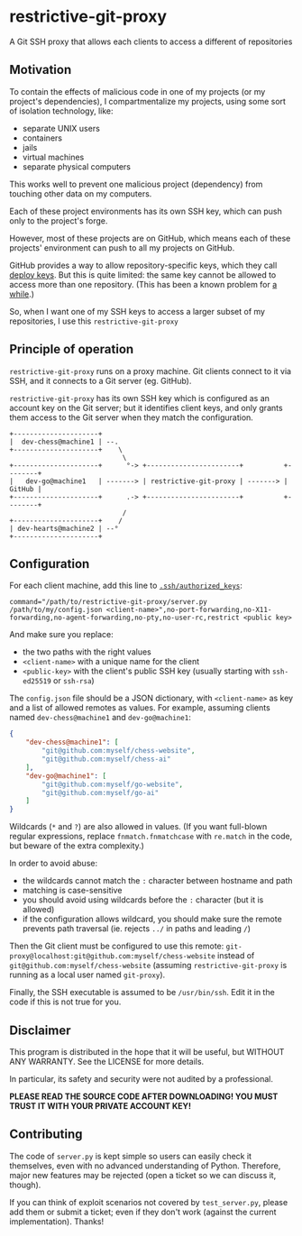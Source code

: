 # restrictive-git-proxy

A Git SSH proxy that allows each clients to access a different of repositories


## Motivation

To contain the effects of malicious code in one of my projects (or my project's dependencies), I compartmentalize my projects, using some sort of isolation technology, like:

* separate UNIX users
* containers
* jails
* virtual machines
* separate physical computers

This works well to prevent one malicious project (dependency) from touching other data on my computers.

Each of these project environments has its own SSH key, which can push only to the project's forge.

However, most of these projects are on GitHub, which means each of these projects' environment can push to all my projects on GitHub.

GitHub provides a way to allow repository-specific keys, which they call [deploy keys](https://docs.github.com/en/developers/overview/managing-deploy-keys).
But this is quite limited: the same key cannot be allowed to access more than one repository. (This has been a known problem for [a while](https://stackoverflow.com/q/40515569/539465).)

So, when I want one of my SSH keys to access a larger subset of my repositories, I use this `restrictive-git-proxy`


## Principle of operation

`restrictive-git-proxy` runs on a proxy machine. Git clients connect to it via SSH, and it connects to a Git server (eg. GitHub).

`restrictive-git-proxy` has its own SSH key which is configured as an account key on the Git server; but it identifies client keys, and only grants them access to the Git server when they match the configuration.


```
+---------------------+
|  dev-chess@machine1 | --.
+---------------------+    \
                            \
+---------------------+      °-> +-----------------------+          +--------+
|   dev-go@machine1   | -------> | restrictive-git-proxy | -------> | GitHub |
+---------------------+      .-> +-----------------------+          +--------+
                            /
+---------------------+    /
| dev-hearts@machine2 | --°
+---------------------+
```


## Configuration

For each client machine, add this line to [`.ssh/authorized_keys`](https://manpages.debian.org/bullseye/openssh-server/authorized_keys.5.en.html#AUTHORIZED_KEYS_FILE_FORMAT):

```
command="/path/to/restrictive-git-proxy/server.py /path/to/my/config.json <client-name>",no-port-forwarding,no-X11-forwarding,no-agent-forwarding,no-pty,no-user-rc,restrict <public key>
```

And make sure you replace:

* the two paths with the right values
* `<client-name>` with a unique name for the client
* `<public-key>` with the client's public SSH key (usually starting with `ssh-ed25519` or `ssh-rsa`)

The `config.json` file should be a JSON dictionary, with `<client-name>` as key and a list of allowed remotes as values. For example, assuming clients named `dev-chess@machine1` and `dev-go@machine1`:

```json
{
    "dev-chess@machine1": [
        "git@github.com:myself/chess-website",
        "git@github.com:myself/chess-ai"
    ],
    "dev-go@machine1": [
        "git@github.com:myself/go-website",
        "git@github.com:myself/go-ai"
    ]
}
```

Wildcards (`*` and `?`) are also allowed in values. (If you want full-blown regular expressions, replace `fnmatch.fnmatchcase` with `re.match` in the code, but beware of the extra complexity.)

In order to avoid abuse:

* the wildcards cannot match the `:` character between hostname and path
* matching is case-sensitive
* you should avoid using wildcards before the `:` character (but it is allowed)
* if the configuration allows wildcard, you should make sure the remote prevents path traversal (ie. rejects `../` in paths and leading `/`)

Then the Git client must be configured to use this remote: `git-proxy@localhost:git@github.com:myself/chess-website` instead of `git@github.com:myself/chess-website` (assuming `restrictive-git-proxy` is running as a local user named `git-proxy`).

Finally, the SSH executable is assumed to be `/usr/bin/ssh`. Edit it in the code if this is not true for you.

## Disclaimer

This program is distributed in the hope that it will be useful, but WITHOUT ANY WARRANTY. See the LICENSE for more details.

In particular, its safety and security were not audited by a professional.

<!-- warning copied from https://github.com/diafygi/acme-tiny/#readme -->
**PLEASE READ THE SOURCE CODE AFTER DOWNLOADING! YOU MUST TRUST IT WITH YOUR PRIVATE ACCOUNT KEY!**


## Contributing

The code of `server.py` is kept simple so users can easily check it themselves, even with no advanced understanding of Python.
Therefore, major new features may be rejected (open a ticket so we can discuss it, though).

If you can think of exploit scenarios not covered by `test_server.py`, please add them or submit a ticket; even if they don't work (against the current implementation). Thanks!

